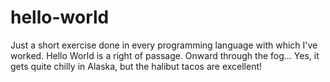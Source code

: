 # hello-world
Just a short exercise done in every programming language with which I've worked. Hello World is a right of passage. Onward through the fog...
Yes, it gets quite chilly in Alaska, but the halibut tacos are excellent!
